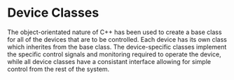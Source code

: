 # Device Classes #
The object-orientated nature of C++ has been used to create a base class for all of the devices that are to be controlled. Each device has its own class which inherites from the base class. The device-specific classes implement the specific control signals and monitoring required to operate the device, while all device classes  have a consistant interface allowing for simple control from the rest of the system. 